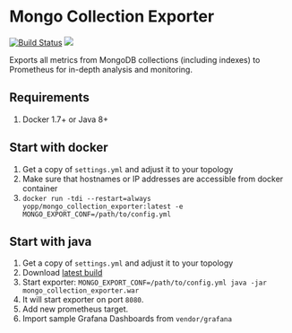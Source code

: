 # Mongo Collection Exporter

[![Build Status](https://travis-ci.org/y8/mongo_collection_exporter.svg?branch=master)](https://travis-ci.org/y8/mongo_collection_exporter) [![](https://images.microbadger.com/badges/image/yopp/mongo_collection_exporter.svg)](https://hub.docker.com/r/yopp/mongo_collection_exporter)

Exports all metrics from MongoDB collections (including indexes) to Prometheus
for in-depth analysis and monitoring.

## Requirements

1. Docker 1.7+ or Java 8+

## Start with docker

1. Get a copy of `settings.yml` and adjust it to your topology
2. Make sure that hostnames or IP addresses are accessible from docker container
3. `docker run -tdi --restart=always yopp/mongo_collection_exporter:latest -e MONGO_EXPORT_CONF=/path/to/config.yml`

## Start with java

1. Get a copy of `settings.yml` and adjust it to your topology
2. Download [latest build](https://github.com/y8/mongo_collection_exporter/releases)
3. Start exporter: `MONGO_EXPORT_CONF=/path/to/config.yml java -jar mongo_collection_exporter.war`
4. It will start exporter on port `8080`.
5. Add new prometheus target.
6. Import sample Grafana Dashboards from `vendor/grafana`
